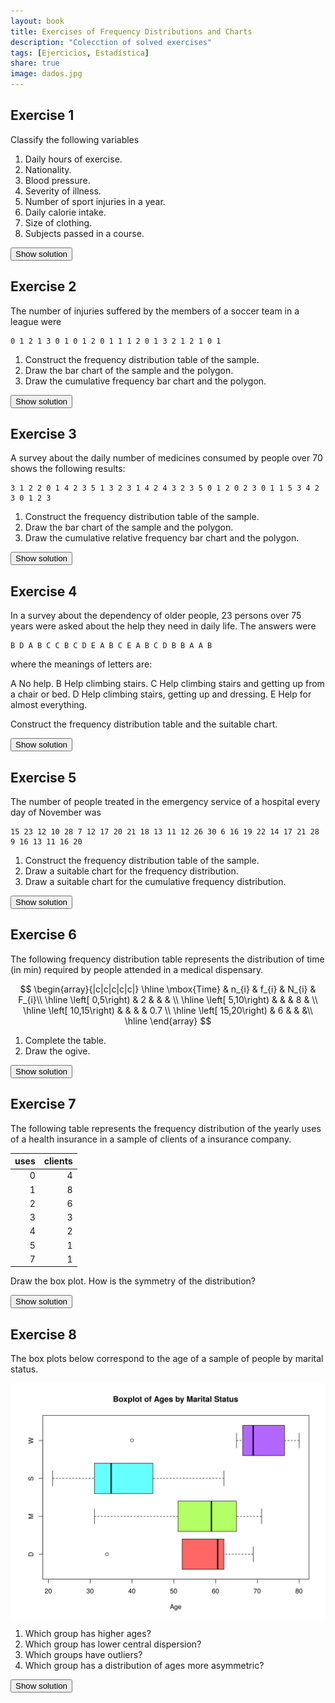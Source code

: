 ```yaml
---
layout: book
title: Exercises of Frequency Distributions and Charts
description: "Colecction of solved exercises"
tags: [Ejercicios, Estadística]
share: true
image: dados.jpg
---
```




## Exercise 1
Classify the following variables

1. Daily hours of exercise.
2. Nationality.
3.  Blood pressure.
4.  Severity of illness.
5.  Number of sport injuries in a year.
6.  Daily calorie intake.
7.  Size of clothing.
8.  Subjects passed in a course.

<div><button class="solution">Show solution</button></div>
<div id="solution" style="display: none">

1. Quantitative continuous.
2. Qualitative nominal.
3. Quantitative continuous.
4. Qualitative ordinal.
5. Quantitative discrete.
6. Quantitative continuous.
7. Qualitative ordinal.
8. Quantitative discrete.

</div>

## Exercise 2
The number of injuries suffered by the members of a soccer team in a league were

```
0 1 2 1 3 0 1 0 1 2 0 1 1 1 2 0 1 3 2 1 2 1 0 1
```

1.  Construct the frequency distribution table of the sample.
2.  Draw the bar chart of the sample and the polygon.
3.  Draw the cumulative frequency bar chart and the polygon.

<div><button class="solution">Show solution</button></div>
<div id="solution" style="display: none">
1. 
<table>
 <thead>
  <tr>
   <th style="text-align:right;"> injuries </th>
   <th style="text-align:right;"> Frec.Abs. </th>
   <th style="text-align:right;"> Frec.Rel. </th>
   <th style="text-align:right;"> Frec.Abs.Acum. </th>
   <th style="text-align:right;"> Frec.Rel.Acum. </th>
  </tr>
 </thead>
<tbody>
  <tr>
   <td style="text-align:right;"> 0 </td>
   <td style="text-align:right;"> 6 </td>
   <td style="text-align:right;"> 0.2500 </td>
   <td style="text-align:right;"> 6 </td>
   <td style="text-align:right;"> 0.2500 </td>
  </tr>
  <tr>
   <td style="text-align:right;"> 1 </td>
   <td style="text-align:right;"> 11 </td>
   <td style="text-align:right;"> 0.4583 </td>
   <td style="text-align:right;"> 17 </td>
   <td style="text-align:right;"> 0.7083 </td>
  </tr>
  <tr>
   <td style="text-align:right;"> 2 </td>
   <td style="text-align:right;"> 5 </td>
   <td style="text-align:right;"> 0.2083 </td>
   <td style="text-align:right;"> 22 </td>
   <td style="text-align:right;"> 0.9167 </td>
  </tr>
  <tr>
   <td style="text-align:right;"> 3 </td>
   <td style="text-align:right;"> 2 </td>
   <td style="text-align:right;"> 0.0833 </td>
   <td style="text-align:right;"> 24 </td>
   <td style="text-align:right;"> 1.0000 </td>
  </tr>
</tbody>
</table>
2.
<img src="img/injuries_soccer_team_barchart-1.svg" title="plot of chunk injuries_soccer_team_barchart" alt="plot of chunk injuries_soccer_team_barchart" style="display: block; margin: auto;" />
3. 
<img src="img/injuries_soccer_team_cumulative_barchart-1.svg" title="plot of chunk injuries_soccer_team_cumulative_barchart" alt="plot of chunk injuries_soccer_team_cumulative_barchart" style="display: block; margin: auto;" />
</div>

## Exercise 3
A survey about the daily number of medicines consumed by people over 70 shows the following results:


```
3 1 2 2 0 1 4 2 3 5 1 3 2 3 1 4 2 4 3 2 3 5 0 1 2 0 2 3 0 1 1 5 3 4 2 3 0 1 2 3
```

1.  Construct the frequency distribution table of the sample.
2.  Draw the bar chart of the sample and the polygon.
3.  Draw the cumulative relative frequency bar chart and the polygon.

<div><button class="solution">Show solution</button></div>
<div id="solution" style="display: none">
1. 
<table>
 <thead>
  <tr>
   <th style="text-align:right;"> medicines </th>
   <th style="text-align:right;"> Frec.Abs. </th>
   <th style="text-align:right;"> Frec.Rel. </th>
   <th style="text-align:right;"> Frec.Abs.Acum. </th>
   <th style="text-align:right;"> Frec.Rel.Acum. </th>
  </tr>
 </thead>
<tbody>
  <tr>
   <td style="text-align:right;"> 0 </td>
   <td style="text-align:right;"> 5 </td>
   <td style="text-align:right;"> 0.125 </td>
   <td style="text-align:right;"> 5 </td>
   <td style="text-align:right;"> 0.125 </td>
  </tr>
  <tr>
   <td style="text-align:right;"> 1 </td>
   <td style="text-align:right;"> 8 </td>
   <td style="text-align:right;"> 0.200 </td>
   <td style="text-align:right;"> 13 </td>
   <td style="text-align:right;"> 0.325 </td>
  </tr>
  <tr>
   <td style="text-align:right;"> 2 </td>
   <td style="text-align:right;"> 10 </td>
   <td style="text-align:right;"> 0.250 </td>
   <td style="text-align:right;"> 23 </td>
   <td style="text-align:right;"> 0.575 </td>
  </tr>
  <tr>
   <td style="text-align:right;"> 3 </td>
   <td style="text-align:right;"> 10 </td>
   <td style="text-align:right;"> 0.250 </td>
   <td style="text-align:right;"> 33 </td>
   <td style="text-align:right;"> 0.825 </td>
  </tr>
  <tr>
   <td style="text-align:right;"> 4 </td>
   <td style="text-align:right;"> 4 </td>
   <td style="text-align:right;"> 0.100 </td>
   <td style="text-align:right;"> 37 </td>
   <td style="text-align:right;"> 0.925 </td>
  </tr>
  <tr>
   <td style="text-align:right;"> 5 </td>
   <td style="text-align:right;"> 3 </td>
   <td style="text-align:right;"> 0.075 </td>
   <td style="text-align:right;"> 40 </td>
   <td style="text-align:right;"> 1.000 </td>
  </tr>
</tbody>
</table>
2.
<img src="img/medicines_people_over_70_barchart-1.svg" title="plot of chunk medicines_people_over_70_barchart" alt="plot of chunk medicines_people_over_70_barchart" style="display: block; margin: auto;" />
3. 
<img src="img/medicines_people_over_70_cumulative_relative_barchart-1.svg" title="plot of chunk medicines_people_over_70_cumulative_relative_barchart" alt="plot of chunk medicines_people_over_70_cumulative_relative_barchart" style="display: block; margin: auto;" />
</div>

## Exercise 4
In a survey about the dependency of older people, 23 persons over 75 years were asked about the help they need in daily life. The answers were


```
B D A B C C B C D E A B C E A B C D B B A A B
```

where the meanings of letters are:

A No help.
B Help climbing stairs.
C Help climbing stairs and getting up from a chair or bed.
D Help climbing stairs, getting up and dressing.
E Help for almost everything.

Construct the frequency distribution table and the suitable chart.

<div><button class="solution">Show solution</button></div>
<div id="solution" style="display: none">
<table>
 <thead>
  <tr>
   <th style="text-align:left;"> help </th>
   <th style="text-align:right;"> Frec.Abs. </th>
   <th style="text-align:right;"> Frec.Rel. </th>
   <th style="text-align:right;"> Frec.Abs.Acum. </th>
   <th style="text-align:right;"> Frec.Rel.Acum. </th>
  </tr>
 </thead>
<tbody>
  <tr>
   <td style="text-align:left;"> A </td>
   <td style="text-align:right;"> 5 </td>
   <td style="text-align:right;"> 0.2174 </td>
   <td style="text-align:right;"> 5 </td>
   <td style="text-align:right;"> 0.2174 </td>
  </tr>
  <tr>
   <td style="text-align:left;"> B </td>
   <td style="text-align:right;"> 8 </td>
   <td style="text-align:right;"> 0.3478 </td>
   <td style="text-align:right;"> 13 </td>
   <td style="text-align:right;"> 0.5652 </td>
  </tr>
  <tr>
   <td style="text-align:left;"> C </td>
   <td style="text-align:right;"> 5 </td>
   <td style="text-align:right;"> 0.2174 </td>
   <td style="text-align:right;"> 18 </td>
   <td style="text-align:right;"> 0.7826 </td>
  </tr>
  <tr>
   <td style="text-align:left;"> D </td>
   <td style="text-align:right;"> 3 </td>
   <td style="text-align:right;"> 0.1304 </td>
   <td style="text-align:right;"> 21 </td>
   <td style="text-align:right;"> 0.9130 </td>
  </tr>
  <tr>
   <td style="text-align:left;"> E </td>
   <td style="text-align:right;"> 2 </td>
   <td style="text-align:right;"> 0.0870 </td>
   <td style="text-align:right;"> 23 </td>
   <td style="text-align:right;"> 1.0000 </td>
  </tr>
</tbody>
</table>

<img src="img/help_daily_life_piechart-1.svg" title="plot of chunk help_daily_life_piechart" alt="plot of chunk help_daily_life_piechart" style="display: block; margin: auto;" />
</div>

## Exercise 5
The number of people treated in the emergency service of a hospital every day of November was


```
15 23 12 10 28 7 12 17 20 21 18 13 11 12 26 30 6 16 19 22 14 17 21 28 9 16 13 11 16 20
```

1.  Construct the frequency distribution table of the sample.
2.  Draw a suitable chart for the frequency distribution.
3.  Draw a suitable chart for the cumulative frequency distribution.

<div><button class="solution">Show solution</button></div>
<div id="solution" style="display: none">
1. 

<table>
 <thead>
  <tr>
   <th style="text-align:left;"> Clases.people </th>
   <th style="text-align:right;"> Frec.Abs. </th>
   <th style="text-align:right;"> Frec.Rel. </th>
   <th style="text-align:right;"> Frec.Abs.Acum. </th>
   <th style="text-align:right;"> Frec.Rel.Acum. </th>
  </tr>
 </thead>
<tbody>
  <tr>
   <td style="text-align:left;"> [5,10] </td>
   <td style="text-align:right;"> 4 </td>
   <td style="text-align:right;"> 0.1333 </td>
   <td style="text-align:right;"> 4 </td>
   <td style="text-align:right;"> 0.1333 </td>
  </tr>
  <tr>
   <td style="text-align:left;"> (10,15] </td>
   <td style="text-align:right;"> 9 </td>
   <td style="text-align:right;"> 0.3000 </td>
   <td style="text-align:right;"> 13 </td>
   <td style="text-align:right;"> 0.4333 </td>
  </tr>
  <tr>
   <td style="text-align:left;"> (15,20] </td>
   <td style="text-align:right;"> 9 </td>
   <td style="text-align:right;"> 0.3000 </td>
   <td style="text-align:right;"> 22 </td>
   <td style="text-align:right;"> 0.7333 </td>
  </tr>
  <tr>
   <td style="text-align:left;"> (20,25] </td>
   <td style="text-align:right;"> 4 </td>
   <td style="text-align:right;"> 0.1333 </td>
   <td style="text-align:right;"> 26 </td>
   <td style="text-align:right;"> 0.8667 </td>
  </tr>
  <tr>
   <td style="text-align:left;"> (25,30] </td>
   <td style="text-align:right;"> 4 </td>
   <td style="text-align:right;"> 0.1333 </td>
   <td style="text-align:right;"> 30 </td>
   <td style="text-align:right;"> 1.0000 </td>
  </tr>
</tbody>
</table>

2. 
<img src="img/people_treated_emergency_service_histogram-1.svg" title="plot of chunk people_treated_emergency_service_histogram" alt="plot of chunk people_treated_emergency_service_histogram" style="display: block; margin: auto;" />
3. 
<img src="img/people_treated_emergency_service_cumulative_histogram-1.svg" title="plot of chunk people_treated_emergency_service_cumulative_histogram" alt="plot of chunk people_treated_emergency_service_cumulative_histogram" style="display: block; margin: auto;" />
</div>

## Exercise 6
The following frequency distribution table represents the distribution of time (in min) required by people attended in a medical dispensary.

$$
\begin{array}{|c|c|c|c|c|}
\hline \mbox{Time} & n_{i} & f_{i} & N_{i} & F_{i}\\
\hline 
\left[ 0,5\right) & 2 &  &  &  \\ 
\hline 
\left[ 5,10\right) &  &  & 8 &  \\ 
\hline 
\left[ 10,15\right) &  & &  & 0.7 \\ 
\hline 
\left[ 15,20\right) & 6 &  &  &\\ 
\hline
\end{array}
$$

1.  Complete the table.
2.  Draw the ogive.

<div><button class="solution">Show solution</button></div>
<div id="solution" style="display: none">
1. 
$$
\begin{array}{|c|c|c|c|c|}
\hline \mbox{Time} & n_{i} & f_{i} & N_{i} & F_{i}\\
\hline 
\left[ 0,5\right) & 2 & 0.1 & 2 & 0.1 \\ 
\hline 
\left[ 5,10\right) & 6 & 0.3 & 8 & 0.4 \\ 
\hline 
\left[ 10,15\right) & 6 & 0.3 & 14 & 0.7 \\ 
\hline 
\left[ 15,20\right) & 6 & 0.3 & 20  & 1\\ 
\hline
\end{array}
$$

2. 
<img src="img/time_medical_dispensary_ogive-1.svg" title="plot of chunk time_medical_dispensary_ogive" alt="plot of chunk time_medical_dispensary_ogive" style="display: block; margin: auto;" />
</div>


## Exercise 7
The following table represents the frequency distribution of the yearly uses of a health insurance in a sample of clients of a insurance company.


| uses| clients|
|----:|-------:|
|    0|       4|
|    1|       8|
|    2|       6|
|    3|       3|
|    4|       2|
|    5|       1|
|    7|       1|

Draw the box plot. How is the symmetry of the distribution?

<div><button class="solution">Show solution</button></div>
<div id="solution" style="display: none">
<img src="img/boxplot_uses_health_insurance-1.svg" title="plot of chunk boxplot_uses_health_insurance" alt="plot of chunk boxplot_uses_health_insurance" style="display: block; margin: auto;" />
</div>


## Exercise 8
The box plots below correspond to the age of a sample of people by marital status.

<img src="img/ages_marital_status_boxplot-1.svg" title="plot of chunk ages_marital_status_boxplot" alt="plot of chunk ages_marital_status_boxplot" style="display: block; margin: auto;" />

1.  Which group has higher ages?
2.  Which group has lower central dispersion?
3.  Which groups have outliers?
4.  Which group has a distribution of ages more asymmetric?


<div><button class="solution">Show solution</button></div>
<div id="solution" style="display: none">
1. Widowers. 2. Divorced. 3. Widowers and divorced. 4. Divorced.
</div>


